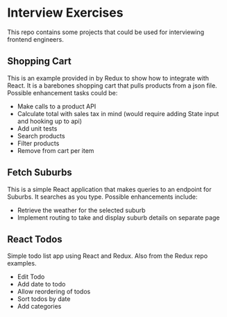 # Interview Exercises

This repo contains some projects that could be used for interviewing frontend engineers.

## Shopping Cart
This is an example provided in by Redux to show how to integrate with React. It is a barebones shopping cart that pulls products from a json file. Possible enhancement tasks could be:
* Make calls to a product API
* Calculate total with sales tax in mind (would require adding State input and hooking up to api)
* Add unit tests
* Search products
* Filter products
* Remove from cart per item

## Fetch Suburbs
This is a simple React application that makes queries to an endpoint for Suburbs. It searches as you type. Possible enhancements include:
* Retrieve the weather for the selected suburb
* Implement routing to take and display suburb details on separate page

## React Todos
Simple todo list app using React and Redux. Also from the Redux repo examples.
* Edit Todo
* Add date to todo
* Allow reordering of todos
* Sort todos by date
* Add categories

